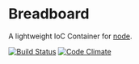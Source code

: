 Breadboard
==========

A lightweight IoC Container for [node](http://nodejs.org/).

[![Build Status](https://travis-ci.org/palra/breadboard.svg?branch=master)](https://travis-ci.org/palra/breadboard) [![Code Climate](https://codeclimate.com/github/palra/breadboard.png)](https://codeclimate.com/github/palra/breadboard)
